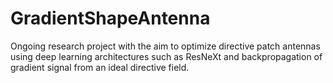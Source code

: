 # GradientShapeAntenna
Ongoing research project with the aim to optimize directive patch antennas using deep learning architectures such as ResNeXt and backpropagation of gradient signal from an ideal directive field.
